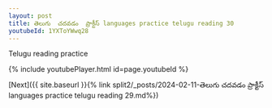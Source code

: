 ```yaml
---
layout: post
title: తెలుగు  చదవడం  ప్రాక్టీస్ languages practice telugu reading 30
youtubeId: 1YXToYWwq28
---
```

 
 
Telugu reading practice
 
 
 
 
 


{% include youtubePlayer.html id=page.youtubeId %}
 
[Next]({{ site.baseurl }}{% link  split2/_posts/2024-02-11-తెలుగు  చదవడం  ప్రాక్టీస్ languages practice telugu reading 29.md%})
 
